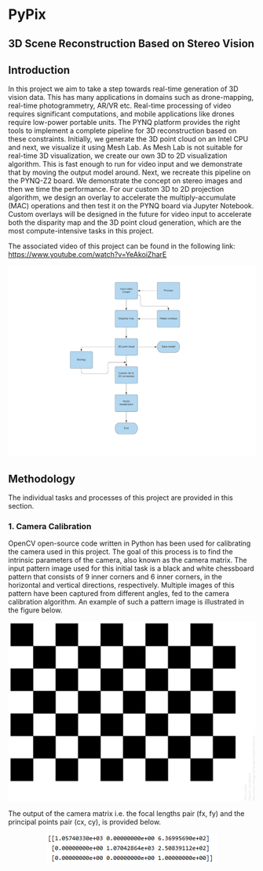 # PyPix
## 3D Scene Reconstruction Based on Stereo Vision

## Introduction

<p align="left">
In this project we aim to take a step towards real-time generation of 3D vision data.
This has many applications in domains such as drone-mapping, real-time photogrammetry, AR/VR etc.
Real-time processing of video requires significant computations, and mobile applications like drones require low-power portable units. 
The PYNQ platform provides the right tools to implement a complete pipeline for 3D reconstruction based on these constraints. 
Initially, we generate the 3D point cloud on an Intel CPU and next, we visualize it using Mesh Lab.
As Mesh Lab is  not suitable for real-time 3D visualization, we create our own 3D to 2D visualization algorithm.
This is fast enough to run for video input and we demonstrate that by moving the output model around.
Next, we recreate this pipeline on the PYNQ-Z2 board. We demonstrate the concept on stereo images and then we time the performance. 
For our custom 3D to 2D projection algorithm, we design an overlay to accelerate the multiply-accumulate (MAC) operations and then test it on the PYNQ board via Jupyter Notebook.
Custom overlays will be designed in the future for video input to accelerate both the disparity map and the 3D point cloud generation, which are the most compute-intensive tasks in this project.
</p>

The associated video of this project can be found in the following link: https://www.youtube.com/watch?v=YeAkoiZharE

<p align="center">
  <img alt="PyPix design flow" src="https://github.com/smpis/PyPix/blob/master/images/PyPix_design_flow.png">
</p>

## Methodology

The individual tasks and processes of this project are provided in this section.

### 1. Camera Calibration

OpenCV open-source code written in Python has been used for calibrating the camera used in this project. The goal of this process is to find the intrinsic parameters of the camera, also known as the camera matrix. The input pattern image used for this initial task is a black and white chessboard pattern that consists of 9 inner corners and 6 inner corners, in the horizontal and vertical directions, respectively. Multiple images of this pattern have been captured from different angles, fed to the camera calibration algorithm. An example of such a pattern image is illustrated in the figure below.

<p align="center">
  <img alt="Chessboard pattern" src="https://github.com/smpis/PyPix/blob/master/images/chessboard_pattern.png">
</p>

The output of the camera matrix i.e. the focal lengths pair (fx, fy) and the principal points pair (cx, cy), is provided below.

<p align="center">
  <img alt="Camera matrix" src="https://github.com/smpis/PyPix/blob/master/images/camera_matrix.PNG">
</p>
